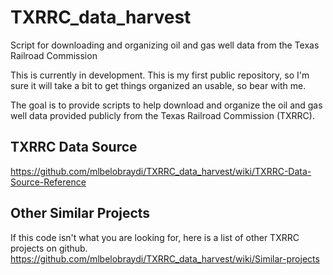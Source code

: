 # TXRRC_data_harvest
Script for downloading and organizing oil and gas well data from the Texas Railroad Commission

This is currently in development. This is my first public repository, so I'm sure it will take a bit to get things organized an usable, so bear with me.

The goal is to provide scripts to help download and organize the oil and gas well data provided publicly from the Texas Railroad Commission (TXRRC).

## TXRRC Data Source

https://github.com/mlbelobraydi/TXRRC_data_harvest/wiki/TXRRC-Data-Source-Reference

## Other Similar Projects

If this code isn't what you are looking for, here is a list of other TXRRC projects on github.
https://github.com/mlbelobraydi/TXRRC_data_harvest/wiki/Similar-projects

